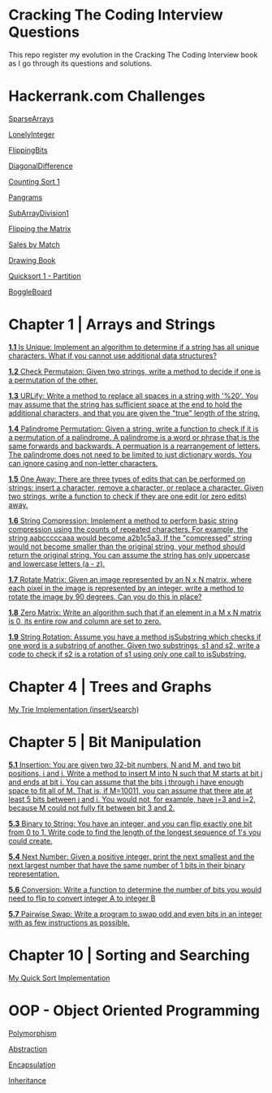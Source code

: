 # Cracking The Coding Interview Questions

This repo register my evolution in the Cracking The Coding Interview book as I go through its questions and solutions. 

# Hackerrank.com Challenges

[SparseArrays](https://github.com/brendonmiranda/CrackingTheCodingInterview/blob/main/src/main/java/hackerRank/week1/SparseArrays.java)

[LonelyInteger](https://github.com/brendonmiranda/CrackingTheCodingInterview/blob/main/src/main/java/hackerRank/week1/LonelyInteger.java)

[FlippingBits](https://github.com/brendonmiranda/CrackingTheCodingInterview/blob/main/src/main/java/hackerRank/week1/FlippingBits.java)

[DiagonalDifference](https://github.com/brendonmiranda/CrackingTheCodingInterview/blob/main/src/main/java/hackerRank/week1/DiagonalDifference.java)

[Counting Sort 1](https://github.com/brendonmiranda/CrackingTheCodingInterview/blob/main/src/main/java/hackerRank/week1/CountingSort1.java)

[Pangrams](https://github.com/brendonmiranda/CrackingTheCodingInterview/blob/main/src/main/java/hackerRank/week1/Pangrams.java)

[SubArrayDivision1](https://github.com/brendonmiranda/CrackingTheCodingInterview/blob/main/src/main/java/hackerRank/week1/SubArrayDivision1.java)

[Flipping the Matrix](https://github.com/brendonmiranda/CrackingTheCodingInterview/blob/main/src/main/java/hackerRank/week1/FlippingMatrix.java)

[Sales by Match](https://github.com/brendonmiranda/CrackingTheCodingInterview/blob/main/src/main/java/hackerRank/week2/SalesByMatch.java)

[Drawing Book](https://github.com/brendonmiranda/CrackingTheCodingInterview/blob/main/src/main/java/hackerRank/week2/DrawingBook.java)

[Quicksort 1 - Partition](https://github.com/brendonmiranda/CrackingTheCodingInterview/blob/main/src/main/java/hackerRank/algorithms/sorting/QuickSort1.java)

[BoggleBoard](https://github.com/brendonmiranda/CrackingTheCodingInterview/blob/main/src/main/java/data/structure/tree/BoggleBoard.java)

# Chapter 1 | Arrays and Strings

[**1.1** Is Unique: Implement an algorithm to determine if a string has all unique characters. What if you cannot use additional data structures?](https://github.com/evelynsv/CrackingTheCodingInterview/blob/main/src/main/java/cracking/the/code/interview/chapter1/Question1_1.java)

[**1.2** Check Permutaion: Given two strings, write a method to decide if one is a permutation of the other.](https://github.com/evelynsv/CrackingTheCodingInterview/blob/main/src/main/java/cracking/the/code/interview/chapter1/Question1_2.java)

[**1.3** URLify: Write a method to replace all spaces in a string with '%20'. You may assume that the string has sufficient space at the end to hold the additional characters, and that you are given the "true" length of the string.](https://github.com/evelynsv/CrackingTheCodingInterview/blob/main/src/main/java/cracking/the/code/interview/chapter1/Question1_2.java)

[**1.4** Palindrome Permutation: Given a string, write a function to check if it is a permutation of a palindrome. A palindrome is a word or phrase that is the same forwards and backwards. A permuation is a rearrangement of letters. The palindrome does not need to be limited to just dictionary words. You can ignore casing and non-letter characters.](https://github.com/evelynsv/CrackingTheCodingInterview/blob/main/src/main/java/cracking/the/code/interview/chapter1/Question1_4.java)

[**1.5** One Away: There are three types of edits that can be performed on strings: insert a character, remove a character, or replace a character. Given two strings, write a function to check if they are one edit (or zero edits) away.](https://github.com/evelynsv/CrackingTheCodingInterview/blob/main/src/main/java/cracking/the/code/interview/chapter1/Question1_5.java)

[**1.6** String Compression: Implement a method to perform basic string compression using the counts of repeated characters. For example, the string aabcccccaaa would become a2b1c5a3. If the "compressed" string would not become smaller than the original string, your method should return the original string. You can assume the string has only uppercase and lowercase letters (a - z).](https://github.com/evelynsv/CrackingTheCodingInterview/blob/main/src/main/java/cracking/the/code/interview/chapter1/Question1_6.java)

[**1.7** Rotate Matrix: Given an image represented by an N x N matrix, where each pixel in the image is represented by an integer, write a method to rotate the image by 90 degrees. Can you do this in place?](https://github.com/evelynsv/CrackingTheCodingInterview/blob/main/src/main/java/cracking/the/code/interview/chapter1/Question1_7.java)

[**1.8** Zero Matrix: Write an algorithm such that if an element in a M x N matrix is 0, its entire row and column are set to zero.](https://github.com/evelynsv/CrackingTheCodingInterview/blob/main/src/main/java/cracking/the/code/interview/chapter1/Question1_8.java)

[**1.9** String Rotation: Assume you have a method isSubstring which checks if one word is a substring of another. Given two substrings, s1 and s2, write a code to check if s2 is a rotation of s1 using only one call to isSubstring.](https://github.com/evelynsv/CrackingTheCodingInterview/blob/main/src/main/java/cracking/the/code/interview/chapter1/Question1_9.java)

# Chapter 4 | Trees and Graphs 

[My Trie Implementation (insert/search)](https://github.com/brendonmiranda/CrackingTheCodingInterview/blob/main/src/main/java/data/structure/tree/TrieTree.java)


# Chapter 5 | Bit Manipulation

[**5.1** Insertion: You are given two 32-bit numbers, N and M, and two bit positions, i and j. Write a method to insert M into N such that M starts at bit j and ends at bit i. You can assume that the bits j through i have enough space to fit all of M. That is, if M=10011, you can assume that there ate at least 5 bits between j and i. You would not, for example, have j=3 and i=2, because M could not fully fit between bit 3 and 2.](https://github.com/brendonmiranda/CrackingTheCodingInterview/blob/main/src/main/java/cracking/the/code/interview/chapter5/Question51.java)

[**5.3** Binary to String: You have an integer, and you can flip exactly one bit from 0 to 1. Write code to find the length of the longest sequence of 1's you could create.](https://github.com/brendonmiranda/CrackingTheCodingInterview/blob/main/src/main/java/cracking/the/code/interview/chapter5/Question53.java)

[**5.4** Next Number: Given a positive integer, print the next smallest and the next largest number that have the same number of 1 bits in their binary representation.](https://github.com/brendonmiranda/CrackingTheCodingInterview/blob/main/src/main/java/cracking/the/code/interview/chapter5/Question54.java)

[**5.6** Conversion: Write a function to determine the number of bits you would need to flip to convert integer A to integer B](https://github.com/brendonmiranda/CrackingTheCodingInterview/blob/main/src/main/java/cracking/the/code/interview/chapter5/Question56.java)

[**5.7** Pairwise Swap: Write a program to swap odd and even bits in an integer with as few instructions as possible.](https://github.com/brendonmiranda/CrackingTheCodingInterview/blob/main/src/main/java/cracking/the/code/interview/chapter5/Question57.java)

# Chapter 10 | Sorting and Searching

[My Quick Sort Implementation](https://github.com/brendonmiranda/CrackingTheCodingInterview/blob/main/src/main/java/algorithm/QuickSortAlgorithm.java)


# OOP - Object Oriented Programming 

[Polymorphism](https://github.com/brendonmiranda/CrackingTheCodingInterview/blob/main/src/main/java/oop/polymorphism/README.md)

[Abstraction](https://github.com/brendonmiranda/CrackingTheCodingInterview/blob/main/src/main/java/oop/abstraction/README.md)

[Encapsulation](https://github.com/brendonmiranda/CrackingTheCodingInterview/blob/main/src/main/java/oop/encapsulation/README.md)

[Inheritance](https://github.com/brendonmiranda/CrackingTheCodingInterview/blob/main/src/main/java/oop/inheritance/README.md)
